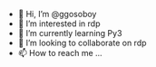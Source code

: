 - 👋 Hi, I’m @ggosoboy
- 👀 I’m interested in rdp
- 🌱 I’m currently learning Py3
- 💞️ I’m looking to collaborate on rdp
- 📫 How to reach me ...

<!---
ggosoboy/ggosoboy is a ✨ special ✨ repository because its `README.md` (this file) appears on your GitHub profile.
You can click the Preview link to take a look at your changes.
--->
